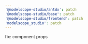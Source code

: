 ```yaml
---
'@modelscope-studio/antdx': patch
'@modelscope-studio/base': patch
'@modelscope-studio/frontend': patch
'modelscope_studio': patch
---
```


fix: component props

